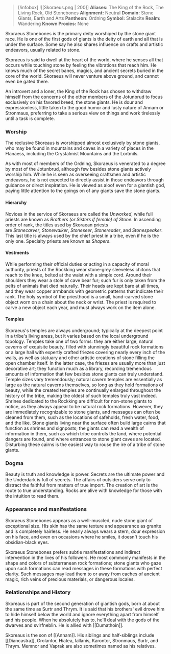 > [!infobox]
> ![[Skoraeus.png | 200]]
>  **Aliases:** The King of the Rock, The Living Rock, Old Stonebones
> **Alignment:** Neutral
> **Domain:** Stone Giants, Earth and Arts
> **Pantheon:** Ordning
> **Symbol:** Stalacite
> **Realm:** Wandering
> **Known Proxies:** None

Skoraeus Stonebones is the primary deity worshiped by the stone giant race. He is one of the first gods of giants is the deity of earth and all that is under the surface. Some say he also shares influence on crafts and artistic endeavors, usually related to stone.

Skoraeus is said to dwell at the heart of the world, where he senses all that occurs while touching stone by feeling the vibrations that reach him. He knows much of the secret banes, magics, and ancient secrets buried in the core of the world. Skoraeus will never venture above ground, and cannot even be gated there.

An introvert and a loner, the King of the Rock has chosen to withdraw himself from the concerns of the other members of the Jotunbrud to focus exclusively on his favored breed, the stone giants. He is dour and expressionless, little taken to the good humor and lusty nature of Annam or Stronmaus, preferring to take a serious view on things and work tirelessly until a task is complete.

### Worship
The reclusive Skoreaus is worshipped almost exclusively by stone giants, who may be found in mountains and caves in a variety of places in the Flanaess, including the Crystalmist Mountains and the Lortmils.

As with most of members of the Ordning, Skoraeus is venerated to a degree by most of the Jotunbrud, although few besides stone giants actively worship him. While he is seen as overseeing craftsmen and artistic endeavors, he is not expected to directly assist in those endeavors through guidance or direct inspiration. He is viewed as aloof even for a giantish god, paying little attention to the goings on of any giants save the stone giants.

#### Hierarchy
Novices in the service of Skoraeus are called the _Unworked_, while full priests are known as _Brothers (or Sisters if female) of Stone_. In ascending order of rank, the titles used by Skoraean priests are _Stonecarver_, _Stonewalker_, _Stoneseer_, _Stonereader_, and _Stonespeaker_. This last title is always used by the chief priest in a tribe, even if he is the only one. Specialty priests are known as _Shapers_.

#### Vestments
While performing their official duties or acting in a capacity of moral authority, priests of the Rockking wear stone-grey sleeveless chitons that reach to the knee, belted at the waist with a simple cord. Around their shoulders they wear a stole of cave bear fur; such fur is only taken from the pelts of animals that died naturally. Their heads are kept bare at all times, and they wear copper armbands with geometric patterns that indicate their rank. The holy symbol of the priesthood is a small, hand-carved stone object worn on a chain about the neck or wrist. The priest is required to carve a new object each year, and must always work on the item alone.

#### Temples
Skoraeus's temples are always underground; typically at the deepest point in a tribe's living areas, but it varies based on the local underground topology. Temples take one of two forms: they are either large, natural caverns of exquisite beauty, filled with stunningly beautiful rock formations or a large hall with expertly crafted friezes covering nearly every inch of the walls, as well as statuary and other artistic creations of stone filling the open chamber itself. In the latter case, the friezes are usually more than just decorative art; they function much as a library, recording tremendous amounts of information that few besides stone giants can truly understand. Temple sizes vary tremendously; natural cavern temples are essentially as large as the natural caverns themselves, so long as they hold formations of beauty, while the created temples are continually enlarged throughout the history of the tribe, making the oldest of such temples truly vast indeed. Shrines dedicated to the Rockking are difficult for non-stone giants to notice, as they always appear to be natural rock formations. However, they are immediately recognizable to stone giants, and messages can often be cleaned from them, such as the locations of safeholds, fresh water, food, and the like. Stone giants living near the surface often build large cairns that function as shrines and signposts; the giants can read a wealth of information in them, such as which tribe controls the land, where potential dangers are found, and where entrances to stone giant caves are located. Disturbing these cairns is the easiest way to rouse the ire of a tribe of stone giants.

### Dogma
Beauty is truth and knowledge is power. Secrets are the ultimate power and the Underdark is full of secrets. The affairs of outsiders serve only to distract the faithful from matters of true import. The creation of art is the route to true understanding. Rocks are alive with knowledge for those with the intuition to read them.

### Appearance and manifestations
Skoraeus Stonebones appears as a well-muscled, nude stone giant of exceptional size. His skin has the same texture and appearance as granite and is completely hairless. He nearly always wears a stern, dour expression on his face, and even on occasions where he smiles, it doesn't touch his obsidian-black eyes.  
  
Skoraeus Stonebones prefers subtle manifestations and indirect intervention in the lives of his followers. He most commonly manifests in the shape and colors of subterranean rock formations; stone giants who gaze upon such formations can read messages in these formations with perfect clarity. Such messages may lead them to or away from caches of ancient magic, rich veins of precious materials, or dangerous locales.

### Relationships and History
Skoreaus is part of the second generation of giantish gods, born at about the same time as Surtr and Thrym. It is said that his brothers' evil drove him to hide himself below the world and ignore everything apart from himself and his people. When he absolutely has to, he'll deal with the gods of the dwarves and svirfneblin. He is allied with [[Dumathoin]].  
  
Skoreaus is the son of [[Annam]]. His siblings and half-siblings include [[Diancastra]], Grolantor, Hiatea, Iallanis, Karontor, Stronmaus, Surtr, and Thrym. Memnor and Vaprak are also sometimes named as his relatives.